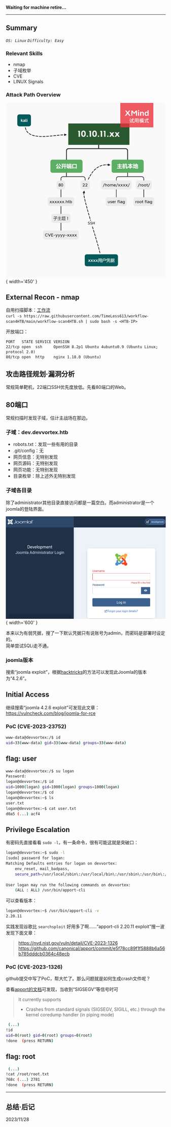 **Waiting for machine retire...**

---

## Summary

*`OS: Linux` `Difficulty: Easy`*


### Relevant Skills

- nmap
- 子域枚举
- CVE
- LINUX Signals

### Attack Path Overview

![attack-path](./AttackPath/HTB-template.png){ width='450' }


## External Recon - nmap

自用扫描脚本：[工作流](https://github.com/TimeLess613/workflow-scan4HTB/blob/main/workflow-scan4HTB.sh)  
`curl -s https://raw.githubusercontent.com/TimeLess613/workflow-scan4HTB/main/workflow-scan4HTB.sh | sudo bash -s <HTB-IP>`

开放端口：
```
PORT   STATE SERVICE VERSION
22/tcp open  ssh     OpenSSH 8.2p1 Ubuntu 4ubuntu0.9 (Ubuntu Linux; protocol 2.0)
80/tcp open  http    nginx 1.18.0 (Ubuntu)
```


## 攻击路径规划·漏洞分析

常规简单靶机，22端口SSH优先度放低。先看80端口的Web。


## 80端口

常规扫描时发现子域，估计主战场在那边。

### 子域：dev.devvortex.htb

- robots.txt：发现一些有用的目录
- .git/config：无
- 网页信息：无特别发现
- 网页源码：无特别发现
- 网页功能：无特别发现
- 目录枚举：除上述外无特别发现

### 子域各目录

除了administrator其他目录直接访问都是一篇空白。而administrator是一个joomla的登陆界面。

![HTB-Devvortex-joomla](./evidence-img/HTB-Devvortex-joomla.png){ width='600' }

本来以为有弱凭据，搜了一下默认凭据只有说账号为admin，而密码是部署时设定的。  
简单尝试SQLi走不通。

### joomla版本

搜索“joomla exploit”，根据[hacktricks](https://book.hacktricks.xyz/network-services-pentesting/pentesting-web/joomla#version)的方法可以发现此Joomla的版本为“4.2.6”。  


## Initial Access

继续搜索“joomla 4.2.6 exploit”可发现此文章：<https://vulncheck.com/blog/joomla-for-rce>

### PoC (CVE-2023-23752)

```bash
www-data@devvortex:/$ id
uid=33(www-data) gid=33(www-data) groups=33(www-data)
```


## flag: user

```bash
www-data@devvortex:/$ su logan
Password: 
logan@devvortex:/$ id
uid=1000(logan) gid=1000(logan) groups=1000(logan)
logan@devvortex:/$ cd
logan@devvortex:~$ ls
user.txt
logan@devvortex:~$ cat user.txt 
d0a5 (...) acf4
```


## Privilege Escalation

有密码先直接看看 `sudo -l`，有一条命令，很有可能这就是突破口：
```bash
logan@devvortex:~$ sudo -l
[sudo] password for logan: 
Matching Defaults entries for logan on devvortex:
    env_reset, mail_badpass,
    secure_path=/usr/local/sbin\:/usr/local/bin\:/usr/sbin\:/usr/bin\:/sbin\:/bin\:/snap/bin

User logan may run the following commands on devvortex:
    (ALL : ALL) /usr/bin/apport-cli
```

可以查看版本：
```bash
logan@devvortex:~$ /usr/bin/apport-cli -v
2.20.11
```

实践发现谷歌比 `searchsploit` 好用多了啊……“apport-cli 2.20.11 exploit”搜一波发现下面文章：
> <https://nvd.nist.gov/vuln/detail/CVE-2023-1326>  
> <https://github.com/canonical/apport/commit/e5f78cc89f1f5888b6a56b785dddcb0364c48ecb>

### PoC (CVE-2023-1326)

github提交中写了PoC，帮大忙了。那么问题就是如何生成crash文件呢？

查看[apport的文档](https://github.com/canonical/apport)可发现，当收到“SIGSEGV”等信号时可

> It currently supports  
> - Crashes from standard signals (SIGSEGV, SIGILL, etc.) through the kernel coredump handler (in piping mode)

```bash
 (...)
!id
uid=0(root) gid=0(root) groups=0(root)
!done  (press RETURN)
```


## flag: root

```bash
 (...)
!cat /root/root.txt
768c (...) 2781
!done  (press RETURN)
```


---

## 总结·后记

2023/11/28

